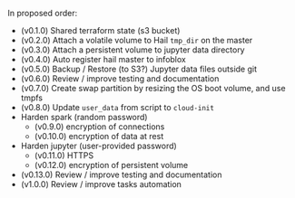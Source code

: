 In proposed order:
* (v0.1.0) Shared terraform state (s3 bucket)
* (v0.2.0) Attach a volatile volume to Hail `tmp_dir` on the master
* (v0.3.0) Attach a persistent volume to jupyter data directory
* (v0.4.0) Auto register hail master to infoblox
* (v0.5.0) Backup / Restore (to S3?) Jupyter data files outside git
* (v0.6.0) Review / improve testing and documentation
* (v0.7.0) Create swap partition by resizing the OS boot volume, and use tmpfs
* (v0.8.0) Update `user_data` from script to `cloud-init`
* Harden spark (random password)
  * (v0.9.0) encryption of connections
  * (v0.10.0) encryption of data at rest
* Harden jupyter (user-provided password)
  * (v0.11.0) HTTPS
  * (v0.12.0) encryption of persistent volume
* (v0.13.0) Review / improve testing and documentation
* (v1.0.0) Review / improve tasks automation
